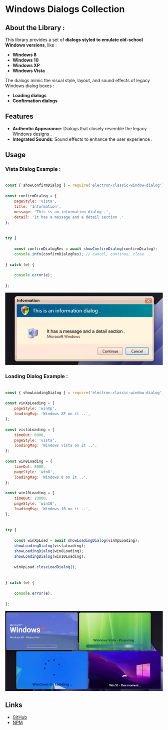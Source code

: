 # Windows Dialogs Collection 

## About the Library :

This library provides a set of **dialogs styled to emulate old-school Windows versions**, like :

- **Windows 8**
- **Windows 10**
- **Windows XP**
- **Windows Vista**

The dialogs mimic the visual style, layout, and sound effects of legacy Windows dialog boxes :

- **Loading dialogs**
- **Confirmation dialogs**

## Features

- **Authentic Appearance**: Dialogs that closely resemble the legacy Windows designs .
- **Integrated Sounds**: Sound effects to enhance the user experience .


## Usage

### Vista Dialog Example : 


```javascript

const { showConfirmDialog } = require('electron-classic-window-dialog');

const confirmDialog = {
    pageStyle: 'vista',
    title: 'Information',
    message: 'This is an information dialog .',
    detail: 'It has a message and a detail section .'
};


try {

    const confirmDialogRes = await showConfirmDialog(confirmDialog);
    console.info(confirmDialogRes); // cancel, continue, close ..

} catch (e) {

    console.error(e);

};


```
![Info Dialog Image](https://github.com/Avri-Here/classicWindowDialogs/blob/main/demos/vistaDialog.png)



### Loading Dialog Example : 


```javascript

const { showLoadingDialog } = require('electron-classic-window-dialog');

const vinXpLoading = {
    pageStyle: 'winXp',
    loadingMsg: 'Windows XP on it ..',
};

const vistaLoading = {
    timeOut: 6000,
    pageStyle: 'vista',
    loadingMsg: 'Windows vista on it ..',
};

const win8Loading = {
    timeOut: 8000,
    pageStyle: 'win8',
    loadingMsg: 'Windows 8 on it ..',
};

const win10Loading = {
    timeOut: 10000,
    pageStyle: 'win10',
    loadingMsg: 'Windows 10 on it ..',
};


try {

    const winXpLoad = await showLoadingDialog(vinXpLoading);
    showLoadingDialog(vistaLoading);
    showLoadingDialog(win8Loading);
    showLoadingDialog(win10Loading);
    
    winXpLoad.closeLoadDialog();


} catch (e) {

    console.error(e);

};


```
![Info Dialog Image](https://github.com/Avri-Here/classicWindowDialogs/blob/main/demos/loadDialogs.gif)


## Links

- [GitHub ](https://github.com/Avri-Here/classicWindowDialogs)
- [NPM ](https://www.npmjs.com/package/windows-dialogs)

